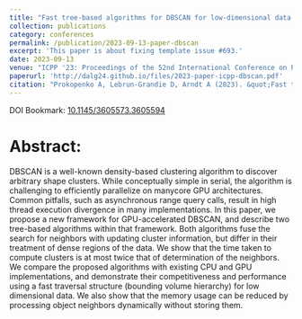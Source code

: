 ```yaml
---
title: "Fast tree-based algorithms for DBSCAN for low-dimensional data on GPUs"
collection: publications
category: conferences
permalink: /publication/2023-09-13-paper-dbscan
excerpt: 'This paper is about fixing template issue #693.'
date: 2023-09-13
venue: "ICPP '23: Proceedings of the 52nd International Conference on Parallel Processing, Salt Lake City, Utah, USA"
paperurl: 'http://dalg24.github.io/files/2023-paper-icpp-dbscan.pdf'
citation: "Prokopenko A, Lebrun-Grandie D, Arndt A (2023). &quot;Fast tree-based algorithms for DBSCAN for low-dimensional data on GPUs.&quot; <i>ICPP '23: Proceedings of the 52nd International Conference on Parallel Processing</i>."
---
```


DOI Bookmark: [10.1145/3605573.3605594](https://doi.org/10.1145/3605573.3605594)

# Abstract:
DBSCAN is a well-known density-based clustering algorithm to discover arbitrary
shape clusters. While conceptually simple in serial, the algorithm is
challenging to efficiently parallelize on manycore GPU architectures. Common
pitfalls, such as asynchronous range query calls, result in high thread
execution divergence in many implementations. In this paper, we propose a new
framework for GPU-accelerated DBSCAN, and describe two tree-based algorithms
within that framework. Both algorithms fuse the search for neighbors with
updating cluster information, but differ in their treatment of dense regions of
the data. We show that the time taken to compute clusters is at most twice that
of determination of the neighbors. We compare the proposed algorithms with
existing CPU and GPU implementations, and demonstrate their competitiveness and
performance using a fast traversal structure (bounding volume hierarchy) for
low dimensional data. We also show that the memory usage can be reduced by
processing object neighbors dynamically without storing them.
